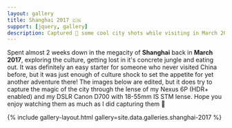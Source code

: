 ```yaml
---
layout: gallery
title: Shanghai 2017 🇨🇳
support: [jquery, gallery]
description: Captured 📸 some cool city shots while visiting in March 2017
---
```


Spent almost 2 weeks down in the megacity of **Shanghai** back in **March 2017**, exploring the culture, getting lost in it's concrete jungle and eating out. It was definitely an easy starter for someone who never visited China before, but it was just enough of culture shock to set the appetite for yet another adventure there! The images below are edited, but it does try to capture the magic of the city through the lense of my Nexus 6P (HDR+ enabled) and my DSLR Canon D700 with 18-55mm IS STM lense. Hope you enjoy watching them as much as I did capturing them 👋

{% include gallery-layout.html gallery=site.data.galleries.shanghai-2017 %}
